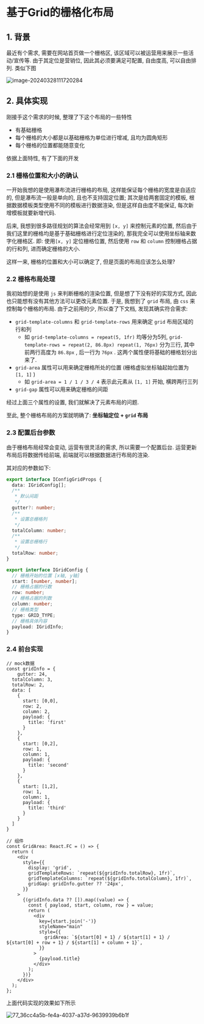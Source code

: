 # 基于Grid的栅格化布局

## 1. 背景

最近有个需求, 需要在网站首页做一个栅格区, 该区域可以被运营用来展示一些活动/宣传等. 由于其定位是营销位, 因此其必须要满足可配置, 自由度高, 可以自由排列. 类似下图

![image-20240328111720284](https://cdn.jsdelivr.net/gh/scattter/blogweb/images/image-20240328111720284.png)



## 2. 具体实现

刚接手这个需求的时候, 整理了下这个布局的一些特性

- 有基础栅格
- 每个栅格的大小都是以基础栅格为单位进行增减, 且均为圆角矩形
- 每个栅格的位置都能随意变化

依据上面特性, 有了下面的开发



### 2.1 栅格位置和大小的确认

一开始我想的是使用瀑布流进行栅格的布局, 这样能保证每个栅格的宽度是自适应的, 但是瀑布流一般是单向的, 且也不支持固定位置; 其次是给两套固定的模板, 根据数据模板类型使用不同的模板进行数据渲染, 但是这样自由度不能保证, 每次新增模板就要新增代码.

后来, 我想到很多路径规划的算法会经常用到 `[x, y]` 来控制元素的位置, 然后由于我们这里的栅格均是基于基础栅格进行定位渲染的, 那我完全可以使用坐标轴来数字化栅格区. 即: 使用`[x, y]` 定位栅格位置, 然后使用 `row` 和 `column` 控制栅格占据的行和列, 进而确定栅格的大小.

这样一来, 栅格的位置和大小可以确定了, 但是页面的布局应该怎么处理?



### 2.2 栅格布局处理

我初始想的是使用 `js` 来判断栅格的渲染位置, 但是想了下没有好的实现方式, 因此也只能想有没有其他方法可以更改元素位置. 于是, 我想到了 `grid` 布局, 由 `css` 来控制每个栅格的布局. 由于之前用的少, 所以查了下文档, 发现其确实符合需求:

- `grid-template-columns` 和 `grid-template-rows` 用来确定 `grid` 布局区域的行和列
  - 如 `grid-template-columns = repeat(5, 1fr)` 均等分为5列, `grid-template-rows = repeat(2, 86.8px) repeat(1, 76px)` 分为三行, 其中前两行高度为 `86.8px` , 后一行为 `76px` . 这两个属性便将基础的栅格划分出来了.
- `grid-area` 属性可以用来确定栅格所处的位置 (栅格虚拟坐标轴起始位置为 `[1, 1]` )
  - 如 `grid-area = 1 / 1 / 3 / 4` 表示此元素从 `[1, 1]` 开始, 横跨两行三列
- `grid-gap` 属性可以用来确定栅格的间距

经过上面三个属性的设置, 我们就解决了元素布局的问题.

至此, 整个栅格布局的方案就明确了: **坐标轴定位 + `grid` 布局**



### 2.3 配置后台参数

由于栅格布局经常会变动, 运营有很灵活的需求, 所以需要一个配置后台. 运营更新布局后将数据传给前端, 前端就可以根据数据进行布局的渲染. 

其对应的参数如下:

```typescript
export interface IConfigGridProps {
  data: IGridConfig[];
  /**
   * 默认间距
   */
  gutter?: number;
  /**
   * 设置总栅格列
   */
  totalColumn: number;
  /**
   * 设置总栅格行
   */
  totalRow: number;
}

export interface IGridConfig {
  // 栅格开始的位置 [x轴, y轴]
  start: [number, number];
  // 栅格占据的行数
  row: number;
  // 栅格占据的列数
  column: number;
  // 栅格类型
  type: GRID_TYPE;
  // 栅格具体内容
  payload: IGridInfo;
}
```



### 2.4 前台实现

```react
// mock数据
const gridInfo = {
	gutter: 24,
  totalColumn: 3,
  totalRow: 2,
  data: [
    {
      start: [0,0],
      row: 2,
      column: 2,
      payload: {
        title: 'first'
      }
    },
    {
      start: [0,2],
      row: 1,
      column: 1,
      payload: {
        title: 'second'
      }
    },
    {
      start: [1,2],
      row: 1,
      column: 1,
      payload: {
        title: 'third'
      }
    }
  ]
}

// 组件
const GridArea: React.FC = () => {
  return (
    <div
      style={{
        display: 'grid',
        gridTemplateRows: `repeat(${gridInfo.totalRow}, 1fr)`,
        gridTemplateColumns: `repeat(${gridInfo.totalColumn}, 1fr)`,
        gridGap: gridInfo.gutter ?? '24px',
      }}
    >
      {(gridInfo.data ?? []).map((value) => {
        const { payload, start, column, row } = value;
        return (
          <div
            key={start.join('-')}
            styleName="main"
            style={{
              gridArea: `${start[0] + 1} / ${start[1] + 1} / ${start[0] + row + 1} / ${start[1] + column + 1}`,
            }}
          >
            {payload.title}
          </div>
        );
      })}
    </div>
  );
};
```

上面代码实现的效果如下所示

![77_36cc4a5b-fe4a-4037-a37d-9639939b6b1f](https://cdn.jsdelivr.net/gh/scattter/blogweb/images/%E4%BC%81%E4%B8%9A%E5%BE%AE%E4%BF%A1%E6%88%AA%E5%9B%BE_36cc4a5b-fe4a-4037-a37d-9639939b6b1f.png)